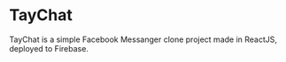 # TayChat

TayChat is a simple Facebook Messanger clone project made in ReactJS, deployed to Firebase.
